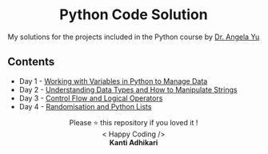 
<h1 align="center"> Python Code Solution </h1>

<p align="center">
My solutions for the projects included in the Python course by <a href="https://www.udemy.com/course/100-days-of-code/" title="100 Days of Code: The Complete Python Pro Bootcamp for 2022" target="_blank">Dr. Angela Yu</a>
</p>

## Contents
* Day 1 - [Working with Variables in Python to Manage Data](https://github.com/KantiAdhikari/Python-code-solution/tree/main/Day%201)
* Day 2 - [Understanding Data Types and How to Manipulate Strings](https://github.com/KantiAdhikari/Python-code-solution/tree/main/Day%202)
* Day 3 - [Control Flow and Logical Operators](https://github.com/KantiAdhikari/Python-code-solution/tree/main/Day%203)
* Day 4 - [Randomisation and Python Lists](https://github.com/KantiAdhikari/Python-code-solution/tree/main/Day%204)
<p align="center">
Please ⭐ this repository if you loved it !
<br>
< Happy Coding />
<br>
<b>Kanti Adhikari<b>
<br>
</p>
